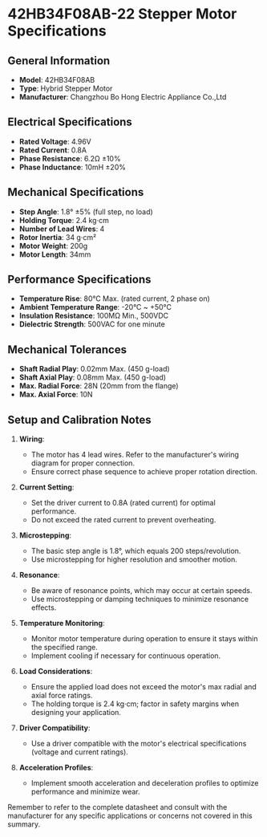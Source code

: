 # 42HB34F08AB-22 Stepper Motor Specifications

## General Information
- **Model**: 42HB34F08AB
- **Type**: Hybrid Stepper Motor
- **Manufacturer**: Changzhou Bo Hong Electric Appliance Co.,Ltd

## Electrical Specifications
- **Rated Voltage**: 4.96V
- **Rated Current**: 0.8A
- **Phase Resistance**: 6.2Ω ±10%
- **Phase Inductance**: 10mH ±20%

## Mechanical Specifications
- **Step Angle**: 1.8° ±5% (full step, no load)
- **Holding Torque**: 2.4 kg·cm
- **Number of Lead Wires**: 4
- **Rotor Inertia**: 34 g·cm²
- **Motor Weight**: 200g
- **Motor Length**: 34mm

## Performance Specifications
- **Temperature Rise**: 80°C Max. (rated current, 2 phase on)
- **Ambient Temperature Range**: -20°C ~ +50°C
- **Insulation Resistance**: 100MΩ Min., 500VDC
- **Dielectric Strength**: 500VAC for one minute

## Mechanical Tolerances
- **Shaft Radial Play**: 0.02mm Max. (450 g-load)
- **Shaft Axial Play**: 0.08mm Max. (450 g-load)
- **Max. Radial Force**: 28N (20mm from the flange)
- **Max. Axial Force**: 10N

## Setup and Calibration Notes

1. **Wiring**: 
   - The motor has 4 lead wires. Refer to the manufacturer's wiring diagram for proper connection.
   - Ensure correct phase sequence to achieve proper rotation direction.

2. **Current Setting**:
   - Set the driver current to 0.8A (rated current) for optimal performance.
   - Do not exceed the rated current to prevent overheating.

3. **Microstepping**:
   - The basic step angle is 1.8°, which equals 200 steps/revolution.
   - Use microstepping for higher resolution and smoother motion.

4. **Resonance**:
   - Be aware of resonance points, which may occur at certain speeds.
   - Use microstepping or damping techniques to minimize resonance effects.

5. **Temperature Monitoring**:
   - Monitor motor temperature during operation to ensure it stays within the specified range.
   - Implement cooling if necessary for continuous operation.

6. **Load Considerations**:
   - Ensure the applied load does not exceed the motor's max radial and axial force ratings.
   - The holding torque is 2.4 kg·cm; factor in safety margins when designing your application.

7. **Driver Compatibility**:
   - Use a driver compatible with the motor's electrical specifications (voltage and current ratings).

8. **Acceleration Profiles**:
   - Implement smooth acceleration and deceleration profiles to optimize performance and minimize wear.

Remember to refer to the complete datasheet and consult with the manufacturer for any specific applications or concerns not covered in this summary.
